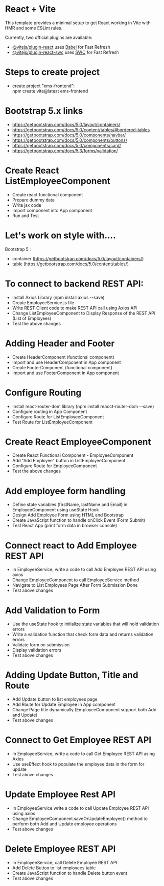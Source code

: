 # React + Vite

This template provides a minimal setup to get React working in Vite with HMR and some ESLint rules.

Currently, two official plugins are available:

- [@vitejs/plugin-react](https://github.com/vitejs/vite-plugin-react/blob/main/packages/plugin-react/README.md) uses [Babel](https://babeljs.io/) for Fast Refresh
- [@vitejs/plugin-react-swc](https://github.com/vitejs/vite-plugin-react-swc) uses [SWC](https://swc.rs/) for Fast Refresh


# Steps to create project

- create project "ems-frontend":   
npm create vite@latest ems-frontend  

# Bootstrap 5.x links  
- https://getbootstrap.com/docs/5.0/layout/containers/  
- https://getbootstrap.com/docs/5.0/content/tables/#bordered-tables  
- https://getbootstrap.com/docs/5.0/components/navbar/  
- https://getbootstrap.com/docs/5.0/components/buttons/  
- https://getbootstrap.com/docs/5.0/components/card/  
- https://getbootstrap.com/docs/5.3/forms/validation/

# Create React ListEmployeeComponent
- Create react functional component
- Prepare dummy data
- Write jsx code 
- Import component into App component
- Run and Test

# Let's work on style with....  

Bootstrap 5 :  
- container (https://getbootstrap.com/docs/5.0/layout/containers/)
- table (https://getbootstrap.com/docs/5.0/content/tables/)

# To connect to backend REST API:  
- Install Axios Library (npm install axios --save)
- Create EmployeeService.js file
- Write REST Client code to make REST API call using Axios API
- Change ListEmployeeComponent to Display Response of the REST API (List of Employees)
- Test the above changes  

# Adding Header and Footer  
- Create HeaderComponent (functional component)
- Import and use HeaderComponent in App component
- Create FooterComponent (functional component)
- Import and use FooterComponent in App component 

# Configure Routing  
- Install react-router-dom library (npm install reacct-router-dom --save)
- Configure routing in App Component
- Configure Route for ListEmployeeComponent
- Test Route for ListEmployeeComponent  

# Create React EmployeeComponent  
- Create React Functional Component - EmployeeComponent  
- Add "Add Employee" button in ListEmployeeComponent  
- Configure Route for EmployeeComponent  
- Test the above changes  

# Add employee form handling  
- Define state variables (firstName, lastName and Email) in EmployeeComponent using useState Hook  
- Design Add Employee Form using HTML and Bootstrap  
- Create JavaScript function to handle onClick Event (Form Submit)  
- Test React App (print form data in browser console)  

# Connect react to Add Employee REST API  
- In EmployeeService, write a code to call Add Employee REST API using axios  
- Change EmployeeComponent to call EmployeeService method  
- Navigate to List Employees Page After Form Submission Done  
- Test above changes  

# Add Validation to Form  
- Use the useState hook to initialize state variables that will hold validation errors  
- Write a validation function that check form data and returns validation errors  
- Validate form on submission  
- Display validation errors  
- Test above changes   

# Adding Update Button, Title and Route  
- Add Update button to list employees page  
- Add Route for Update Employee in App component  
- Change Page title dynamically (EmployeeComponent support both Add and Update)  
- Test above changes  

# Connect to Get Employee REST API 
- In EmployeeService, write a code to call Get Employee REST API using Axios  
- Use useEffect hook to populate the employee data in the form for update  
- Test above changes  

# Update Employee Rest API  
- In EmployeeService write a code to call Update Employee REST API using axios  
- Change EmployeeComponent.saveOrUpdateEmployee() method to perform both Add and Update employee operations  
- Test above changes  

# Delete Employee REST API  
- In EmployeeService, call Delete Employee REST API  
- Add Delete Button to list employees table  
- Create JavaScript function to handle Delete button event  
- Test above changes


 










